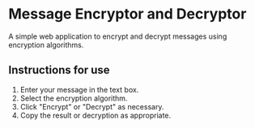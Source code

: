 # Message Encryptor and Decryptor

A simple web application to encrypt and decrypt messages using encryption algorithms.

## Instructions for use

1. Enter your message in the text box.
2. Select the encryption algorithm.
3. Click "Encrypt" or "Decrypt" as necessary.
4. Copy the result or decryption as appropriate.
